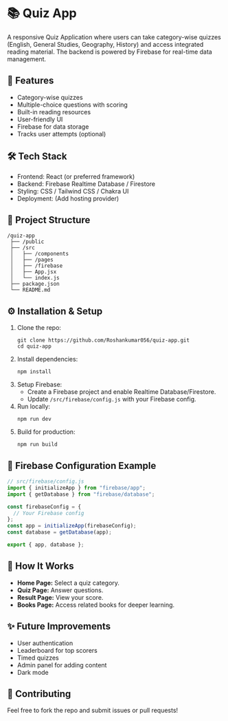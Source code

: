 # 📚 Quiz App
A responsive Quiz Application where users can take category-wise quizzes (English, General Studies, Geography, History) and access integrated reading material. The backend is powered by Firebase for real-time data management.

## 🚀 Features
- Category-wise quizzes
- Multiple-choice questions with scoring
- Built-in reading resources
- User-friendly UI
- Firebase for data storage
- Tracks user attempts (optional)

## 🛠️ Tech Stack
- Frontend: React (or preferred framework)
- Backend: Firebase Realtime Database / Firestore
- Styling: CSS / Tailwind CSS / Chakra UI
- Deployment: (Add hosting provider)

## 📂 Project Structure
```
/quiz-app
 ├── /public
 ├── /src
 │   ├── /components
 │   ├── /pages
 │   ├── /firebase
 │   ├── App.jsx
 │   └── index.js
 ├── package.json
 └── README.md
```

## ⚙️ Installation & Setup
1. Clone the repo:
   ```
   git clone https://github.com/Roshankumar056/quiz-app.git
   cd quiz-app
   ```
2. Install dependencies:
   ```
   npm install
   ```
3. Setup Firebase:
   - Create a Firebase project and enable Realtime Database/Firestore.
   - Update `/src/firebase/config.js` with your Firebase config.
4. Run locally:
   ```
   npm run dev
   ```
5. Build for production:
   ```
   npm run build
   ```

## 🔑 Firebase Configuration Example
```javascript
// src/firebase/config.js
import { initializeApp } from "firebase/app";
import { getDatabase } from "firebase/database";

const firebaseConfig = {
  // Your Firebase config
};
const app = initializeApp(firebaseConfig);
const database = getDatabase(app);

export { app, database };
```

## 📖 How It Works
- **Home Page:** Select a quiz category.
- **Quiz Page:** Answer questions.
- **Result Page:** View your score.
- **Books Page:** Access related books for deeper learning.

## ✨ Future Improvements
- User authentication
- Leaderboard for top scorers
- Timed quizzes
- Admin panel for adding content
- Dark mode

## 🙌 Contributing
Feel free to fork the repo and submit issues or pull requests!
